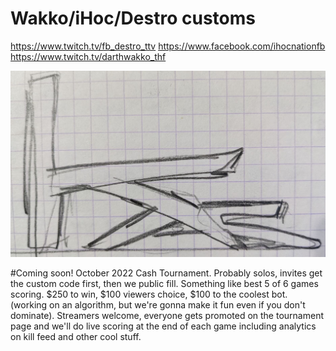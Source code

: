 # Wakko/iHoc/Destro customs

https://www.twitch.tv/fb_destro_ttv
https://www.facebook.com/ihocnationfb
https://www.twitch.tv/darthwakko_thf

![Kas](/images/kas.JPG)

#Coming soon!
October 2022 Cash Tournament. Probably solos, invites get the custom code first, then we public fill. Something like best 5 of 6 games scoring. $250 to win, $100 viewers choice, $100 to the coolest bot. (working on an algorithm, but we're gonna make it fun even if you don't dominate). Streamers welcome, everyone gets promoted on the tournament page and we'll do live scoring at the end of each game including analytics on kill feed and other cool stuff.

